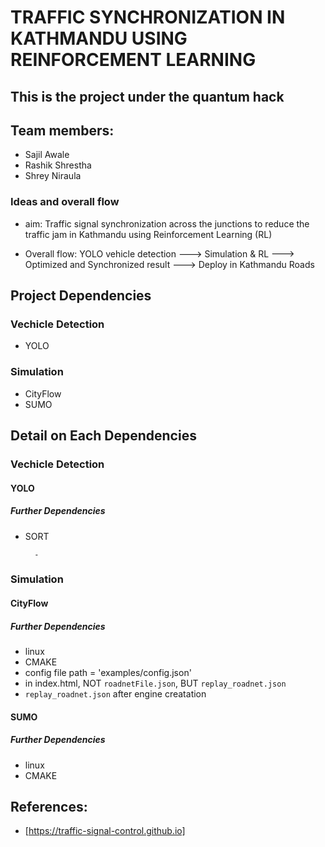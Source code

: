 # TRAFFIC SYNCHRONIZATION IN KATHMANDU USING REINFORCEMENT LEARNING
## This is the project under the quantum hack

## Team members:
- Sajil Awale
- Rashik Shrestha
- Shrey Niraula


### Ideas and overall flow
- aim: Traffic signal synchronization across the junctions to reduce the traffic jam in Kathmandu using Reinforcement Learning (RL)

- Overall flow: YOLO vehicle detection ---> Simulation & RL ---> Optimized and Synchronized result ---> Deploy in Kathmandu Roads


## Project Dependencies
### Vechicle Detection
- YOLO 


### Simulation
- CityFlow 
- SUMO 


## Detail on Each Dependencies
### Vechicle Detection
#### YOLO 
##### Further Dependencies
- SORT

		- 
### Simulation
#### CityFlow  
##### Further Dependencies
- linux
- CMAKE
- config file path = 'examples/config.json'
- in index.html, NOT `roadnetFile.json`, BUT `replay_roadnet.json`
- `replay_roadnet.json` after engine creatation 


#### SUMO 
##### Further Dependencies
- linux
- CMAKE



## References:
- [https://traffic-signal-control.github.io]




